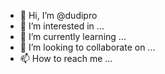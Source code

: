 - 👋 Hi, I’m @dudipro
- 👀 I’m interested in ...
- 🌱 I’m currently learning ...
- 💞️ I’m looking to collaborate on ...
- 📫 How to reach me ...

<!---
dudipro/dudipro is a ✨ special ✨ repository because its `README.md` (this file) appears on your GitHub profile.
You can click the Preview link to take a look at your changes.
--->
